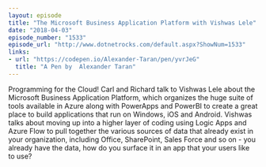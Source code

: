 ```yaml
---
layout: episode
title: "The Microsoft Business Application Platform with Vishwas Lele"
date: "2018-04-03"
episode_number: "1533"
episode_url: "http://www.dotnetrocks.com/default.aspx?ShowNum=1533"
links:
- url: "https://codepen.io/Alexander-Taran/pen/yvrJeG"
  title: "A Pen by  Alexander Taran"
---
```


Programming for the Cloud! Carl and Richard talk to Vishwas Lele about the Microsoft Business Application Platform, which organizes the huge suite of tools available in Azure along with PowerApps and PowerBI to create a great place to build applications that run on Windows, iOS and Android. Vishwas talks about moving up into a higher layer of coding using Logic Apps and Azure Flow to pull together the various sources of data that already exist in your organization, including Office, SharePoint, Sales Force and so on - you already have the data, how do you surface it in an app that your users like to use? 
